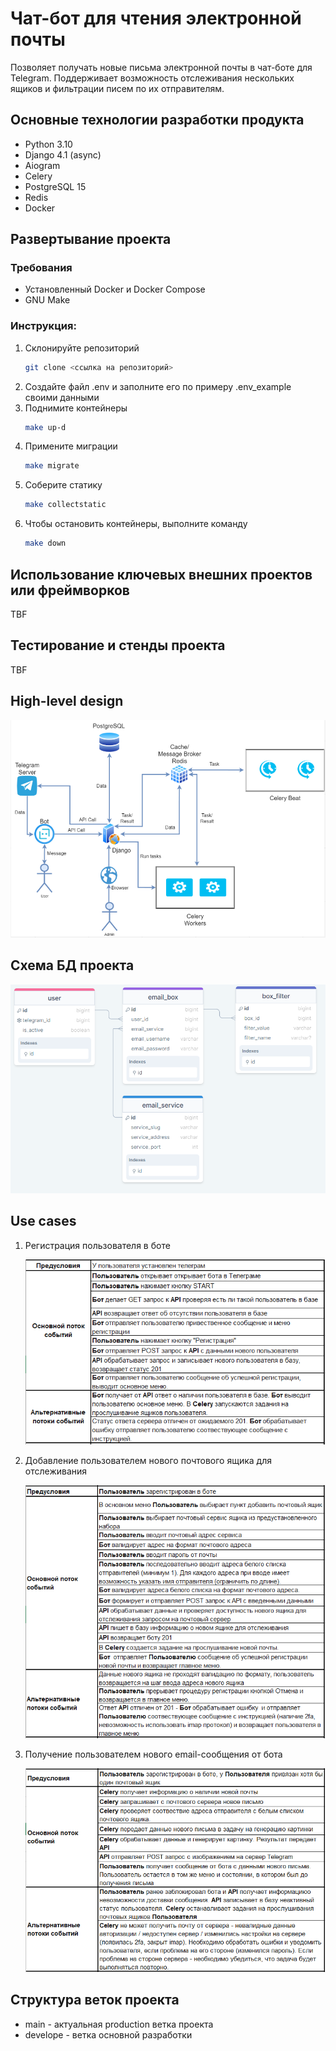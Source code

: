 # Чат-бот для чтения электронной почты

Позволяет получать новые письма электронной почты в чат-боте для Telegram. Поддерживает возможность отслеживания нескольких ящиков и фильтрации писем по их отправителям.

## Основные технологии разработки продукта

- Python 3.10
- Django 4.1 (async)
- Aiogram
- Celery
- PostgreSQL 15
- Redis
- Docker

## Развертывание проекта

### Требования
- Установленный Docker и Docker Compose
- GNU Make

### Инструкция:
1. Склонируйте репозиторий
   ```bash
   git clone <ссылка на репозиторий>
   ```
2. Создайте файл .env и заполните его по примеру .env_example своими данными  
3. Поднимите контейнеры
   ```bash
   make up-d
   ```
4. Примените миграции
   ```bash
   make migrate
   ```
5. Соберите статику
   ```bash
   make collectstatic
   ```
6. Чтобы остановить контейнеры, выполните команду
   ```bash
   make down
   ```

## Использование ключевых внешних проектов или фреймворков

TBF

## Тестирование и стенды проекта

TBF

## High-level design

![HLD](./readme_images/HLD.png)

## Схема БД проекта

![DB](./readme_images/database.png)

## Use cases

1. Регистрация пользователя в боте

    ![UC_registration](./readme_images/uc_registration.png)

2. Добавление пользователем нового почтового ящика для отслеживания

    ![UC_add_email_box](./readme_images/uc_add_email_box.png)

3. Получение пользователем нового email-сообщения от бота

    ![UC_new_email_message](./readme_images/uc_new_email_message.png)

## Структура веток проекта

- main - актуальная production ветка проекта
- develope - ветка основной разработки
